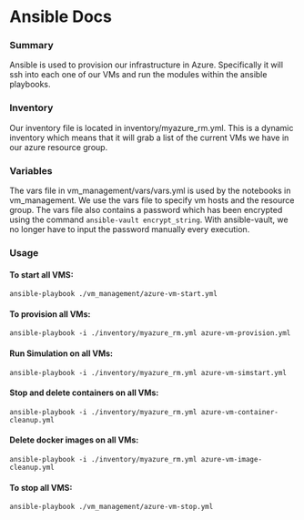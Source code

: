 # Ansible Docs

### Summary

Ansible is used to provision our infrastructure in Azure. Specifically it will ssh into each one of our VMs and run the modules within the ansible playbooks.

### Inventory

Our inventory file is located in inventory/myazure_rm.yml. This is a dynamic inventory which means that it will grab a list of the current VMs we have in our azure resource group.


### Variables

The vars file in vm_management/vars/vars.yml is used by the notebooks in vm_management. We use the vars file to specify vm hosts and the resource group. The vars file also contains a password which has been encrypted using the command `ansible-vault encrypt_string`. With ansible-vault, we no longer have to input the password manually every execution.

### Usage

#### To start all VMS:

```ansible-playbook ./vm_management/azure-vm-start.yml```


#### To provision all VMs:

```ansible-playbook -i ./inventory/myazure_rm.yml azure-vm-provision.yml```


#### Run Simulation on all VMs:

```ansible-playbook -i ./inventory/myazure_rm.yml azure-vm-simstart.yml```


#### Stop and delete containers on all VMs:

```ansible-playbook -i ./inventory/myazure_rm.yml azure-vm-container-cleanup.yml```

#### Delete docker images on all VMs:

```ansible-playbook -i ./inventory/myazure_rm.yml azure-vm-image-cleanup.yml```

#### To stop all VMS:

```ansible-playbook ./vm_management/azure-vm-stop.yml```

